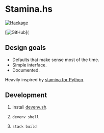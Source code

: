 # Stamina.hs

[![Hackage](https://img.shields.io/hackage/v/stamina.svg?style=flat)](https://hackage.haskell.org/package/stamina)

[![GitHub](https://img.shields.io/github/license/stamina/stamina.hs.svg?style=flat)](

## Design goals

- Defaults that make sense most of the time.
- Simple interface.
- Documented.

Heavily inspired by [stamina for Python](https://stamina.hynek.me/en/stable/tutorial.html#retries).

## Development

1. Install [devenv.sh](https://devenv.sh/getting-started/).

2. `devenv shell`

3. `stack build`